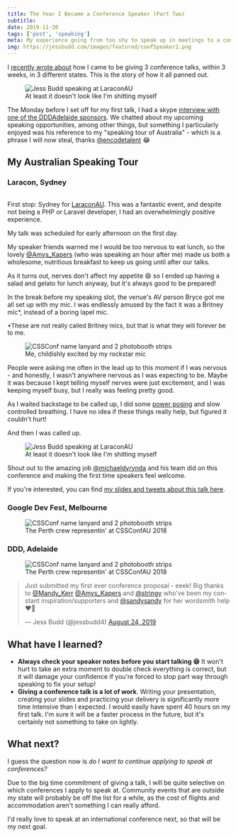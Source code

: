 ```yaml
---
title: The Year I Became a Conference Speaker (Part Two)
subtitle: 
date: 2019-11-30
tags: ['post', 'speaking']
meta: My experience going from too shy to speak up in meetings to a conference speaker - Part Two
img: https://jessbudd.com/images/featured/confSpeaker2.png
---
```


<div class="twitter">
<p class="subtitle">I  <a href="/posts/the-year-i-became-conference-speaker"> recently wrote about</a> how I came to be giving 3 conference talks, within 3 weeks, in 3 different states. This is the story of how it all panned out.</p>

<figure>
<img src="/images/posts/laracon-speaking.jpg" alt="Jess Budd speaking at LaraconAU"/>
<figcaption>At least it doesn't look like I'm shitting myself</figcaption>
</figure>

The Monday before I set off for my first talk, I had a skype [interview  with one of the DDDAdelaide sponsors](https://www.linkedin.com/pulse/coffee-catch-ups-jess-budd-simon-cook/). We chatted about my upcoming speaking opportunities, among other things, but something I particularly enjoyed was his reference to my "speaking tour of Australia" - which is a phrase I will now steal, thanks [@encodetalent](https://twitter.com/encodetalent) :joy:

## My Australian Speaking Tour

### Laracon, Sydney

<!-- <figure> -->
<img src="/images/posts/laracon-stage.jpg" alt=""/>
<!-- <figcaption>Day 1 of LaraconAU</figcaption> -->
<!-- </figure> -->

First stop: Sydney for [LaraconAU](https://laracon.com.au/). This was a fantastic event, and despite not being a PHP or Laravel developer, I had an overwhelmingly positive experience. 

My talk was scheduled for early afternoon on the first day.


My speaker friends warned me I would be too nervous to eat lunch, so the lovely [@Amys_Kapers](https://twitter.com/Amys_Kapers) (who was speaking an hour after me) made us both a wholesome, nutritious breakfast to keep us going until after our talks. 

As it turns out, nerves don't affect my appetite :smile: so I ended up having a salad and gelato for lunch anyway,  but it's always good to be prepared! 

In the break before my speaking slot, the venue's AV person Bryce got me all set up with my mic. I was endlessly amused by the fact it was a Britney mic*, instead of a boring lapel mic. 

<p style="font-size:.85rem; margin-top: 0;">*These are not really called Britney mics, but that is what they will forever be to me.</p>

<figure>
<img src="/images/posts/laracon-mic.jpg" alt="CSSConf name lanyard and 2 photobooth strips"/>
<figcaption>Me, childishly excited by my rockstar mic</figcaption>
</figure>

People were asking me often in the lead up to this moment if I was nervous - and honestly, I wasn't anywhere nervous as I was expecting to be. Maybe it was because I kept telling myself nerves were just excitement, and I was keeping myself busy, but I really was feeling pretty good. 

As I waited backstage to be called up, I did some [power posing](https://www.youtube.com/watch?v=C4ACeoqEjeA) and slow controlled breathing. I have no idea if these things really help, but figured it couldn't hurt!

And then I was called up.


<figure>
<img src="/images/posts/laracon-speaking.jpg" alt="Jess Budd speaking at LaraconAU"/>
<figcaption>At least it doesn't look like I'm shitting myself</figcaption>
</figure>

Shout out to the amazing job [@michaeldyrynda](https://twitter.com/michaeldyrynda) and his team did on this conference and making the first time speakers feel welcome.

If you're interested, you can find [my slides and tweets about this talk here](http://bit.ly/2WHANxd).

### Google Dev Fest, Melbourne

<figure>
<img src="/images/posts/cssconfAU2018.jpg" alt="CSSConf name lanyard and 2 photobooth strips"/>
<figcaption>The Perth crew representin' at CSSConfAU 2018</figcaption>
</figure>


### DDD, Adelaide

<figure>
<img src="/images/posts/cssconfAU2018.jpg" alt="CSSConf name lanyard and 2 photobooth strips"/>
<figcaption>The Perth crew representin' at CSSConfAU 2018</figcaption>
</figure>



<blockquote class="twitter-tweet"><p lang="en" dir="ltr">Just submitted my first ever conference proposal - eeek! Big thanks to <a href="https://twitter.com/Mandy_Kerr?ref_src=twsrc%5Etfw">@Mandy_Kerr</a> <a href="https://twitter.com/Amys_Kapers?ref_src=twsrc%5Etfw">@Amys_Kapers</a> and <a href="https://twitter.com/stringy?ref_src=twsrc%5Etfw">@stringy</a> who&#39;ve been my constant inspiration/supporters and <a href="https://twitter.com/sandysandy?ref_src=twsrc%5Etfw">@sandysandy</a> for her wordsmith help ❤️🤗</p>&mdash; Jess Budd (@jessbudd4) <a href="https://twitter.com/jessbudd4/status/1165114649743749125?ref_src=twsrc%5Etfw">August 24, 2019</a></blockquote> <script async src="https://platform.twitter.com/widgets.js" charset="utf-8"></script>



## What have I learned?

- __Always check your speaker notes before you start talking :laughing:__ It won't hurt to take an extra moment to double check everything is correct, but it will damage your confidence if you're forced to stop part way through speaking to fix your setup!
- __Giving a conference talk is a lot of work__. Writing your presentation, creating your slides and practicing your delivery is significantly more time intensive than I expected. I would easily have spent 40 hours on my first talk. I'm sure it will be a faster process in the future, but it's certainly not something to take on lightly.


## What next?

I guess the question now is _do I want to continue applying to speak at conferences?_

Due to the big time commitment of giving a talk, I will be quite selective on which conferences I apply to speak at. Community events that are outside my state will probably be off the list for a while, as the cost of flights and accommodation aren't something I can really afford. 

I'd really love to speak at an international conference next, so that will be my next goal.





</div>